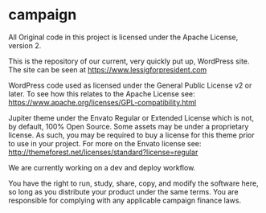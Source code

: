 # campaign
All Original code in this project is licensed under the Apache License, version 2.

This is the repository of our current, very quickly put up, WordPress site. The site can be seen at https://www.lessigforpresident.com

WordPress code used as licensed under the General Public License v2 or later. To see how this relates to the Apache License see:
https://www.apache.org/licenses/GPL-compatibility.html

Jupiter theme under the Envato Regular or Extended License which is not, by default, 100% Open Source. Some assets may be under a proprietary license. As such, you may be required to buy a license for this theme prior to use in your project. For more on the Envato license see:
http://themeforest.net/licenses/standard?license=regular

We are currently working on a dev and deploy workflow.

You have the right to run, study, share, copy, and modify the software here, so long as you distribute your product under the same terms. You are responsible for complying with any applicable campaign finance laws.